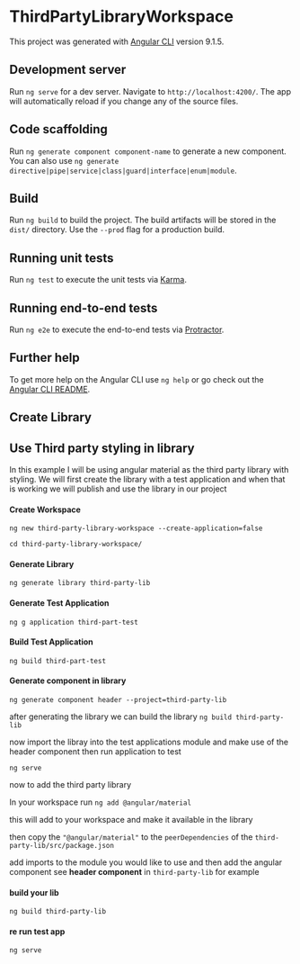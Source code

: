 # ThirdPartyLibraryWorkspace

This project was generated with [Angular CLI](https://github.com/angular/angular-cli) version 9.1.5.

## Development server

Run `ng serve` for a dev server. Navigate to `http://localhost:4200/`. The app will automatically reload if you change any of the source files.

## Code scaffolding

Run `ng generate component component-name` to generate a new component. You can also use `ng generate directive|pipe|service|class|guard|interface|enum|module`.

## Build

Run `ng build` to build the project. The build artifacts will be stored in the `dist/` directory. Use the `--prod` flag for a production build.

## Running unit tests

Run `ng test` to execute the unit tests via [Karma](https://karma-runner.github.io).

## Running end-to-end tests

Run `ng e2e` to execute the end-to-end tests via [Protractor](http://www.protractortest.org/).

## Further help

To get more help on the Angular CLI use `ng help` or go check out the [Angular CLI README](https://github.com/angular/angular-cli/blob/master/README.md).

## Create Library




## Use Third party styling in library
In this example I will be using angular material as the third party library with styling.
We will first create the library with a test application and when that is working we will publish and use the library in our project

#### Create Workspace
`ng new third-party-library-workspace --create-application=false`

`cd third-party-library-workspace/`
#### Generate Library
`ng generate library third-party-lib`
#### Generate Test Application
`ng g application third-part-test`

#### Build Test Application
`ng build third-part-test`

#### Generate component in library
`ng generate component header --project=third-party-lib`

after generating the library we can build the library
`ng build third-party-lib`

now import the libray into the test applications module and make use of the header component then run application to test

`ng serve`

now to add the third party library

In your workspace run 
`ng add @angular/material` 

this will add to your workspace and make it available in the library

then copy the `"@angular/material"` to the `peerDependencies` of the `third-party-lib/src/package.json`

add imports to the module you would like to use and then add the angular component see **header component** in `third-party-lib` for example 

#### build your lib

`ng build third-party-lib`

#### re run test app

`ng serve`